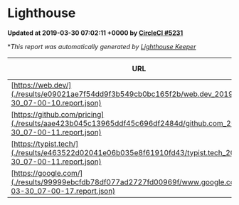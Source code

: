 
# Lighthouse

**Updated at 2019-03-30 07:02:11 +0000 by [CircleCI #5231](https://circleci.com/gh/ItinerisLtd/lighthouse-keeper-example/5231)**

**This report was automatically generated by [Lighthouse Keeper](https://github.com/itinerisltd/lighthouse-keeper)*

| URL | Performance | Accessibility | Best Practices | SEO | PWA | Updated At |
| --- | --- | --- | --- | --- | --- | --- |
| [https://web.dev/](./results/e09021ae7f54dd9f3b549cb0bc165f2b/web.dev_2019-03-30_07-00-10.report.json) | 0.95 | 0.93 | 1 | 0.96 | 1 | 2019-03-30T07:00:10.725Z |
| [https://github.com/pricing](./results/aae423b045c13965ddf45c696df2484d/github.com_2019-03-30_07-00-11.report.json) | 0.88 | 0.89 | 0.93 | 0.9 | 0.58 | 2019-03-30T07:00:11.403Z |
| [https://typist.tech/](./results/e463522d02041e06b035e8f61910fd43/typist.tech_2019-03-30_07-00-11.report.json) | 1 |  |  |  |  | 2019-03-30T07:00:11.781Z |
| [https://google.com/](./results/99999ebcfdb78df077ad2727fd00969f/www.google.com_2019-03-30_07-00-17.report.json) | 0.94 | 0.71 | 0.93 | 0.82 | 0.58 | 2019-03-30T07:00:17.841Z |
